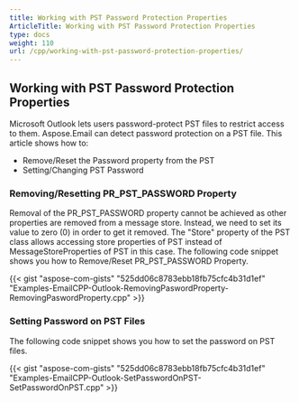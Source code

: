 ```yaml
---
title: Working with PST Password Protection Properties
ArticleTitle: Working with PST Password Protection Properties
type: docs
weight: 110
url: /cpp/working-with-pst-password-protection-properties/
---
```


## **Working with PST Password Protection Properties**
Microsoft Outlook lets users password-protect PST files to restrict access to them. Aspose.Email can detect password protection on a PST file. This article shows how to:

- Remove/Reset the Password property from the PST
- Setting/Changing PST Password
### **Removing/Resetting PR_PST_PASSWORD Property**
Removal of the PR_PST_PASSWORD property cannot be achieved as other properties are removed from a message store. Instead, we need to set its value to zero (0) in order to get it removed. The "Store" property of the PST class allows accessing store properties of PST instead of MessageStoreProperties of PST in this case. The following code snippet shows you how to Remove/Reset PR_PST_PASSWORD Property.



{{< gist "aspose-com-gists" "525dd06c8783ebb18fb75cfc4b31d1ef" "Examples-EmailCPP-Outlook-RemovingPaswordProperty-RemovingPaswordProperty.cpp" >}}
### **Setting Password on PST Files**
The following code snippet shows you how to set the password on PST files.



{{< gist "aspose-com-gists" "525dd06c8783ebb18fb75cfc4b31d1ef" "Examples-EmailCPP-Outlook-SetPasswordOnPST-SetPasswordOnPST.cpp" >}}
